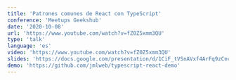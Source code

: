 ```yaml
---
title: 'Patrones comunes de React con TypeScript'
conference: 'Meetups Geekshub'
date: '2020-10-08'
url: 'https://www.youtube.com/watch?v=fZ0Z5xmm3QU'
type: 'talk'
language: 'es'
video: 'https://www.youtube.com/watch?v=fZ0Z5xmm3QU'
slides: 'https://docs.google.com/presentation/d/1CiF_tVSnAVxf4ArFq9zCecOceNXdtG9NH20CnaXz_7E/edit?usp=sharing'
demo: 'https://github.com/jmlweb/typescript-react-demo'
---
```

